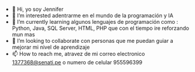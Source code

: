 - 👋 Hi,  yo soy Jennifer
- 👀 I’m interested adentrarme en el mundo de la programación  y IA
- 🌱 I’m currently learning  algunos lenguajes de programación como : Python, Java, SQL Server, HTML, PHP que con el tiempo ire reforzando mun mas
- 💞️ I’m looking to collaborate  con personas que me puedan guiar  a mejorar mi nivel de  aprendizaje
- 📫 How to reach me, atravez de mi correo electronico 1377368@senati.pe o numero de celular 955596399

<!---
WonderWhyThatIs/WonderWhyThatIs is a ✨ special ✨ repository because its `README.md` (this file) appears on your GitHub profile.
You can click the Preview link to take a look at your changes.
--->
